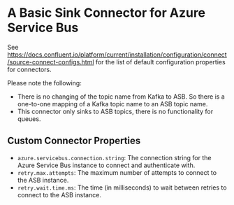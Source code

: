 # A Basic Sink Connector for Azure Service Bus

See <https://docs.confluent.io/platform/current/installation/configuration/connect/source-connect-configs.html>
for the list of default configuration properties for connectors.

Please note the following:

- There is no changing of the topic name from Kafka to ASB.  So there is a one-to-one mapping of a Kafka topic name to an ASB topic name.
- This connector only sinks to ASB topics, there is no functionality for queues.

## Custom Connector Properties

- `azure.servicebus.connection.string`: The connection string for the Azure Service Bus instance to connect and authenticate with.
- `retry.max.attempts`: The maximum number of attempts to connect to the ASB instance.
- `retry.wait.time.ms`: The time (in milliseconds) to wait between retries to connect to the ASB instance.
